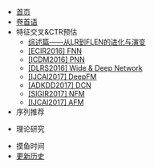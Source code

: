 <!-- sidebar.md -->
* [首页](/)
* [卷首语](preface.md)
* 特征交叉&CTR预估
    * [综述篇——从LR到FLEN的进化与演变](/feat-cross/summary.md)
    * [\[ECIR2016\] FNN](/feat-cross/FNN.md)
    * [\[ICDM2016\] PNN](/feat-cross/PNN.md)
    * [\[DLRS2016\] Wide & Deep Network](/feat-cross/WDN.md)
    * [\[IJCAI2017\] DeepFM](/feat-cross/DeepFM.md)
    * [\[ADKDD2017\] DCN](/feat-cross/DCN.md)
    * [\[SIGIR2017\] NFM](/feat-cross/NFM.md)
    * [\[IJCAI2017\] AFM](/feat-cross/AFM.md)
* 序列推荐
<!---    * [\[KDD2018\] DIN](/seq/DIN.md)--->
* 理论研究
<!---    * [深度模型与向量积](/theory/mlp_product.md)--->
* 摸鱼时间
* [更新历史](changelog.md)